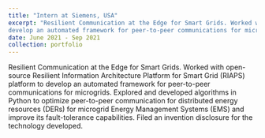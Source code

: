 ```yaml
---
title: "Intern at Siemens, USA"
excerpt: "Resilient Communication at the Edge for Smart Grids. Worked with open-source Resilient Information Architecture Platform for Smart Grid (RIAPS) platform to
develop an automated framework for peer-to-peer communications for microgrids. Explored and developed algorithms in Python to optimize peer-to-peer communication for distributed energy resources (DERs) for microgrid Energy Management Systems (EMS) and improve its fault-tolerance capabilities. Filed an invention disclosure for the technology developed."
date: June 2021 - Sep 2021
collection: portfolio
---
```


Resilient Communication at the Edge for Smart Grids. Worked with open-source Resilient Information Architecture Platform for Smart Grid (RIAPS) platform to
develop an automated framework for peer-to-peer communications for microgrids. Explored and developed algorithms in Python to optimize peer-to-peer communication for distributed energy resources (DERs) for microgrid Energy Management Systems (EMS) and improve its fault-tolerance capabilities. Filed an invention disclosure for the technology developed.

